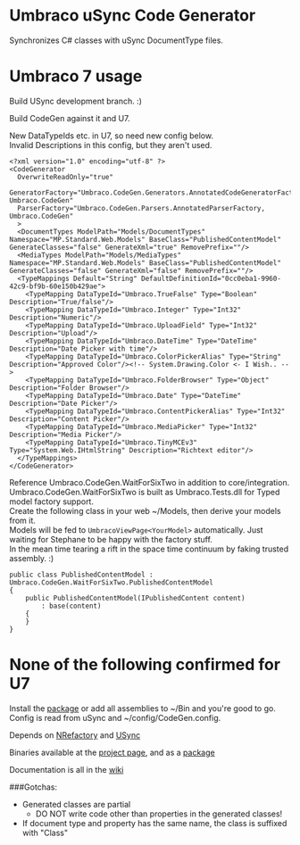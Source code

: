 # Umbraco uSync Code Generator

Synchronizes C# classes with uSync DocumentType files.

# Umbraco 7 usage

Build USync development branch. :)  

Build CodeGen against it and U7.  

New DataTypeIds etc. in U7, so need new config below.  
Invalid Descriptions in this config, but they aren't used.  

    <?xml version="1.0" encoding="utf-8" ?>
    <CodeGenerator 
      OverwriteReadOnly="true"
      GeneratorFactory="Umbraco.CodeGen.Generators.AnnotatedCodeGeneratorFactory, Umbraco.CodeGen"
      ParserFactory="Umbraco.CodeGen.Parsers.AnnotatedParserFactory, Umbraco.CodeGen"
      >
      <DocumentTypes ModelPath="Models/DocumentTypes" Namespace="MP.Standard.Web.Models" BaseClass="PublishedContentModel" GenerateClasses="false" GenerateXml="true" RemovePrefix=""/>
      <MediaTypes ModelPath="Models/MediaTypes" Namespace="MP.Standard.Web.Models" BaseClass="PublishedContentModel" GenerateClasses="false" GenerateXml="false" RemovePrefix=""/>
      <TypeMappings Default="String" DefaultDefinitionId="0cc0eba1-9960-42c9-bf9b-60e150b429ae">
        <TypeMapping DataTypeId="Umbraco.TrueFalse" Type="Boolean" Description="True/false"/>
        <TypeMapping DataTypeId="Umbraco.Integer" Type="Int32" Description="Numeric"/>
        <TypeMapping DataTypeId="Umbraco.UploadField" Type="Int32" Description="Upload"/>
        <TypeMapping DataTypeId="Umbraco.DateTime" Type="DateTime" Description="Date Picker with time"/>
        <TypeMapping DataTypeId="Umbraco.ColorPickerAlias" Type="String" Description="Approved Color"/><!-- System.Drawing.Color <- I Wish.. -->
        <TypeMapping DataTypeId="Umbraco.FolderBrowser" Type="Object" Description="Folder Browser"/>
        <TypeMapping DataTypeId="Umbraco.Date" Type="DateTime" Description="Date Picker"/>
        <TypeMapping DataTypeId="Umbraco.ContentPickerAlias" Type="Int32" Description="Content Picker"/>
        <TypeMapping DataTypeId="Umbraco.MediaPicker" Type="Int32" Description="Media Picker"/>
        <TypeMapping DataTypeId="Umbraco.TinyMCEv3" Type="System.Web.IHtmlString" Description="Richtext editor"/>
      </TypeMappings>
    </CodeGenerator>

Reference Umbraco.CodeGen.WaitForSixTwo in addition to core/integration.
Umbraco.CodeGen.WaitForSixTwo is built as Umbraco.Tests.dll for Typed model factory support.  
Create the following class in your web ~/Models, then derive your models from it.  
Models will be fed to `UmbracoViewPage<YourModel>` automatically. Just waiting for Stephane to be happy with the factory stuff.  
In the mean time tearing a rift in the space time continuum by faking trusted assembly. :)  

    public class PublishedContentModel : Umbraco.CodeGen.WaitForSixTwo.PublishedContentModel
    {
        public PublishedContentModel(IPublishedContent content)
            : base(content)
        {
        }
    }


# None of the following confirmed for U7

Install the [package](http://our.umbraco.org/projects/developer-tools/umbraco-codegen) or add all assemblies to ~/Bin and you're good to go.
Config is read from uSync and ~/config/CodeGen.config.

Depends on [NRefactory](https://github.com/icsharpcode/NRefactory) and [USync](https://github.com/KevinJump/jumps.umbraco.usync)

Binaries available at the [project page](http://lars-erik.github.io/Umbraco.CodeGen/), and as a [package](http://our.umbraco.org/projects/developer-tools/umbraco-codegen)

Documentation is all in the [wiki](https://github.com/lars-erik/Umbraco.CodeGen/wiki)

###Gotchas:
* Generated classes are partial
    * DO NOT write code other than properties in the generated classes!
* If document type and property has the same name,
    the class is suffixed with "Class"